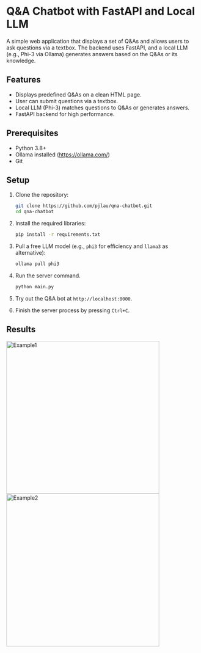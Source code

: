 # Q&A Chatbot with FastAPI and Local LLM

A simple web application that displays a set of Q&As and allows users to ask questions via a textbox. The backend uses FastAPI, and a local LLM (e.g., Phi-3 via Ollama) generates answers based on the Q&As or its knowledge.

## Features
- Displays predefined Q&As on a clean HTML page.
- User can submit questions via a textbox.
- Local LLM (Phi-3) matches questions to Q&As or generates answers.
- FastAPI backend for high performance.

## Prerequisites
- Python 3.8+
- Ollama installed (https://ollama.com/)
- Git

## Setup
1. Clone the repository:
   ```bash
   git clone https://github.com/pjlau/qna-chatbot.git
   cd qna-chatbot
2. Install the required libraries:
   ```bash
   pip install -r requirements.txt
3. Pull a free LLM model (e.g., `phi3` for efficiency and `llama3` as alternative):
   ```bash
   ollama pull phi3
4. Run the server command.
    ```bash
    python main.py
5. Try out the Q&A bot at `http://localhost:8000`. 

6. Finish the server process by pressing `Ctrl+C`.

## Results
<img src="images/demo_fig1.png" alt="Example1" width="400">
<br>
<img src="images/demo_fig2.png" alt="Example2" width="400">
